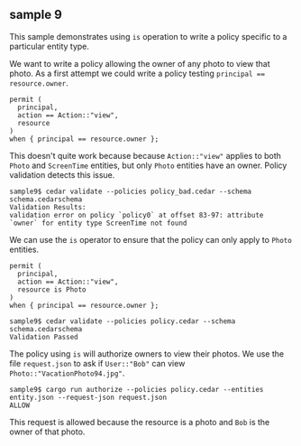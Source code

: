 ## sample 9

This sample demonstrates using `is` operation to write a policy specific to a
particular entity type.

We want to write a policy allowing the owner of any photo to view that photo.
As a first attempt we could write a policy testing `principal == resource.owner`.

```cedar
permit (
  principal,
  action == Action::"view",
  resource
)
when { principal == resource.owner };
```

This doesn't quite work because because `Action::"view"` applies to both `Photo`
and `ScreenTime` entities, but only `Photo` entities have an owner. Policy
validation detects this issue.

```console
sample9$ cedar validate --policies policy_bad.cedar --schema schema.cedarschema
Validation Results:
validation error on policy `policy0` at offset 83-97: attribute `owner` for entity type ScreenTime not found
```

We can use the `is` operator to ensure that the policy can only apply to `Photo` entities.

```cedar
permit (
  principal,
  action == Action::"view",
  resource is Photo
)
when { principal == resource.owner };
```

```console
sample9$ cedar validate --policies policy.cedar --schema schema.cedarschema
Validation Passed
```

The policy using `is` will authorize owners to view their photos. We use the
file `request.json` to ask if `User::"Bob"` can view `Photo::"VacationPhoto94.jpg"`.

```console
sample9$ cargo run authorize --policies policy.cedar --entities entity.json --request-json request.json
ALLOW
```

This request is allowed because the resource is a photo and `Bob` is the owner of
that photo.
